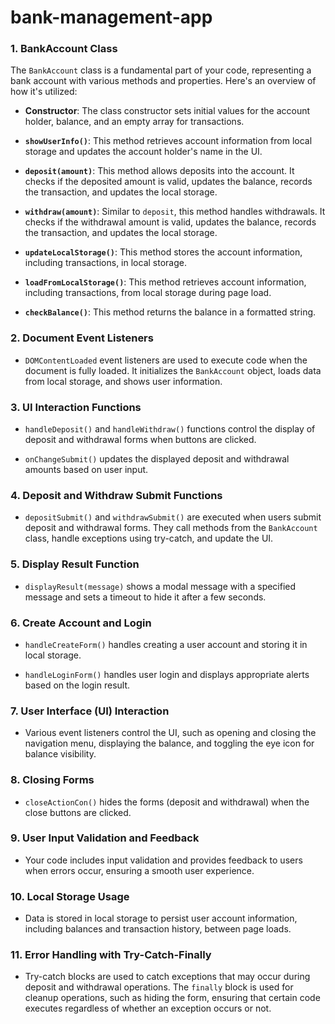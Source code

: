 # bank-management-app
### 1. **BankAccount Class**

The `BankAccount` class is a fundamental part of your code, representing a bank account with various methods and properties. Here's an overview of how it's utilized:

- **Constructor**: The class constructor sets initial values for the account holder, balance, and an empty array for transactions.

- **`showUserInfo()`**: This method retrieves account information from local storage and updates the account holder's name in the UI.

- **`deposit(amount)`**: This method allows deposits into the account. It checks if the deposited amount is valid, updates the balance, records the transaction, and updates the local storage.

- **`withdraw(amount)`**: Similar to `deposit`, this method handles withdrawals. It checks if the withdrawal amount is valid, updates the balance, records the transaction, and updates the local storage.

- **`updateLocalStorage()`**: This method stores the account information, including transactions, in local storage.

- **`loadFromLocalStorage()`**: This method retrieves account information, including transactions, from local storage during page load.

- **`checkBalance()`**: This method returns the balance in a formatted string.

### 2. **Document Event Listeners**

- `DOMContentLoaded` event listeners are used to execute code when the document is fully loaded. It initializes the `BankAccount` object, loads data from local storage, and shows user information.

### 3. **UI Interaction Functions**

- `handleDeposit()` and `handleWithdraw()` functions control the display of deposit and withdrawal forms when buttons are clicked.

- `onChangeSubmit()` updates the displayed deposit and withdrawal amounts based on user input.

### 4. **Deposit and Withdraw Submit Functions**

- `depositSubmit()` and `withdrawSubmit()` are executed when users submit deposit and withdrawal forms. They call methods from the `BankAccount` class, handle exceptions using try-catch, and update the UI.

### 5. **Display Result Function**

- `displayResult(message)` shows a modal message with a specified message and sets a timeout to hide it after a few seconds.

### 6. **Create Account and Login**

- `handleCreateForm()` handles creating a user account and storing it in local storage.

- `handleLoginForm()` handles user login and displays appropriate alerts based on the login result.

### 7. **User Interface (UI) Interaction**

- Various event listeners control the UI, such as opening and closing the navigation menu, displaying the balance, and toggling the eye icon for balance visibility.

### 8. **Closing Forms**

- `closeActionCon()` hides the forms (deposit and withdrawal) when the close buttons are clicked.

### 9. **User Input Validation and Feedback**

- Your code includes input validation and provides feedback to users when errors occur, ensuring a smooth user experience.

### 10. **Local Storage Usage**

- Data is stored in local storage to persist user account information, including balances and transaction history, between page loads.

### 11. **Error Handling with Try-Catch-Finally**

- Try-catch blocks are used to catch exceptions that may occur during deposit and withdrawal operations. The `finally` block is used for cleanup operations, such as hiding the form, ensuring that certain code executes regardless of whether an exception occurs or not.

